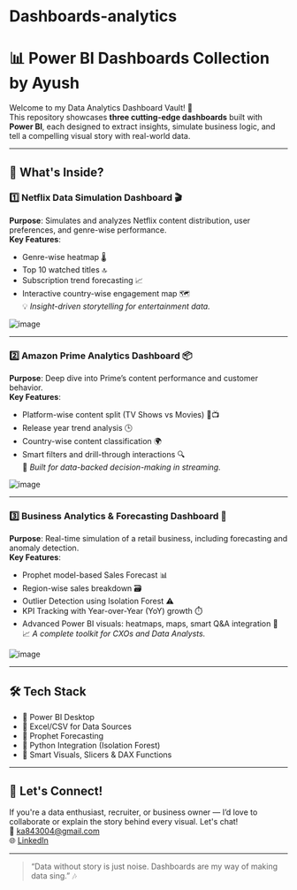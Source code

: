 # Dashboards-analytics

# 📊 Power BI Dashboards Collection by Ayush

Welcome to my Data Analytics Dashboard Vault! 🚀  
This repository showcases **three cutting-edge dashboards** built with **Power BI**, each designed to extract insights, simulate business logic, and tell a compelling visual story with real-world data.

---

## 🧠 What's Inside?

### 1️⃣ **Netflix Data Simulation Dashboard** 🎬  
**Purpose**: Simulates and analyzes Netflix content distribution, user preferences, and genre-wise performance.  
**Key Features**:
- Genre-wise heatmap 🌡️
- Top 10 watched titles 🔝
- Subscription trend forecasting 📈
- Interactive country-wise engagement map 🗺️  
💡 *Insight-driven storytelling for entertainment data.*

![image](https://github.com/user-attachments/assets/2d201226-5c02-472c-b9a5-98663f2159d7)


---

### 2️⃣ **Amazon Prime Analytics Dashboard** 📦  
**Purpose**: Deep dive into Prime’s content performance and customer behavior.  
**Key Features**:
- Platform-wise content split (TV Shows vs Movies) 🎥📺  
- Release year trend analysis 🕒  
- Country-wise content classification 🌍  
- Smart filters and drill-through interactions 🔍  
🎯 *Built for data-backed decision-making in streaming.*

![image](https://github.com/user-attachments/assets/c66fe9d8-057f-4b18-9a93-9fc5f727e210)


---

### 3️⃣ **Business Analytics & Forecasting Dashboard** 💼  
**Purpose**: Real-time simulation of a retail business, including forecasting and anomaly detection.  
**Key Features**:
- Prophet model-based Sales Forecast 📊  
- Region-wise sales breakdown 🗃️  
- Outlier Detection using Isolation Forest ⚠️  
- KPI Tracking with Year-over-Year (YoY) growth ⏱️  
- Advanced Power BI visuals: heatmaps, maps, smart Q&A integration 🤖  
📈 *A complete toolkit for CXOs and Data Analysts.*

![image](https://github.com/user-attachments/assets/507ad8b0-16a2-4edd-86da-b3c02db2f44f)


---

## 🛠️ Tech Stack

- 🧠 Power BI Desktop  
- 📂 Excel/CSV for Data Sources  
- 📡 Prophet Forecasting  
- 🧪 Python Integration (Isolation Forest)  
- 🧭 Smart Visuals, Slicers & DAX Functions


---

## 🙌 Let's Connect!
If you're a data enthusiast, recruiter, or business owner — I’d love to collaborate or explain the story behind every visual. Let's chat!  
📧 ka843004@gmail.com  
🌐 [LinkedIn](https://www.linkedin.com/in/ayush-choudhary-680381238/)

---

> “Data without story is just noise. Dashboards are my way of making data sing.” 🎶  
